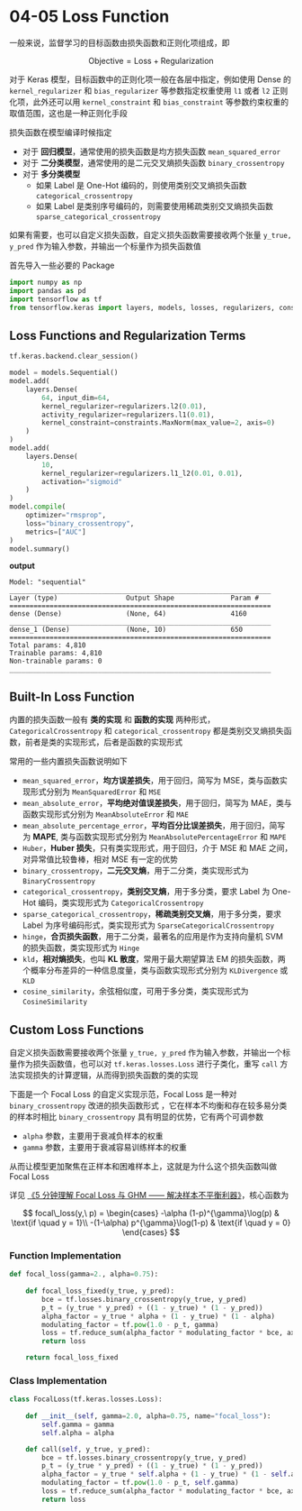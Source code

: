 # 04-05 Loss Function

一般来说，监督学习的目标函数由损失函数和正则化项组成，即

$$
\mathrm{Objective = Loss + Regularization}
$$

对于 Keras 模型，目标函数中的正则化项一般在各层中指定，例如使用 Dense 的 `kernel_regularizer` 和 `bias_regularizer` 等参数指定权重使用 `l1` 或者 `l2` 正则化项，此外还可以用 `kernel_constraint` 和 `bias_constraint` 等参数约束权重的取值范围，这也是一种正则化手段

损失函数在模型编译时候指定

- 对于 **回归模型**，通常使用的损失函数是均方损失函数 `mean_squared_error`
- 对于 **二分类模型**，通常使用的是二元交叉熵损失函数 `binary_crossentropy`
- 对于 **多分类模型**
    - 如果 Label 是 One-Hot 编码的，则使用类别交叉熵损失函数 `categorical_crossentropy`
    - 如果 Label 是类别序号编码的，则需要使用稀疏类别交叉熵损失函数 `sparse_categorical_crossentropy`

如果有需要，也可以自定义损失函数，自定义损失函数需要接收两个张量 `y_true, y_pred` 作为输入参数，并输出一个标量作为损失函数值

首先导入一些必要的 Package

```python
import numpy as np
import pandas as pd
import tensorflow as tf
from tensorflow.keras import layers, models, losses, regularizers, constraints
```

## Loss Functions and Regularization Terms

```python
tf.keras.backend.clear_session()

model = models.Sequential()
model.add(
    layers.Dense(
        64, input_dim=64,
        kernel_regularizer=regularizers.l2(0.01), 
        activity_regularizer=regularizers.l1(0.01),
        kernel_constraint=constraints.MaxNorm(max_value=2, axis=0)
    )
) 
model.add(
    layers.Dense(
        10,
        kernel_regularizer=regularizers.l1_l2(0.01, 0.01),
        activation="sigmoid"
    )
)
model.compile(
    optimizer="rmsprop",
    loss="binary_crossentropy",
    metrics=["AUC"]
)
model.summary()
```

**output**

```console
Model: "sequential"
_________________________________________________________________
Layer (type)                 Output Shape              Param #
=================================================================
dense (Dense)                (None, 64)                4160
_________________________________________________________________
dense_1 (Dense)              (None, 10)                650
=================================================================
Total params: 4,810
Trainable params: 4,810
Non-trainable params: 0
_________________________________________________________________
```

## Built-In Loss Function

内置的损失函数一般有 **类的实现** 和 **函数的实现** 两种形式，`CategoricalCrossentropy` 和 `categorical_crossentropy` 都是类别交叉熵损失函数，前者是类的实现形式，后者是函数的实现形式

常用的一些内置损失函数说明如下

- `mean_squared_error`，**均方误差损失**，用于回归，简写为 MSE，类与函数实现形式分别为 `MeanSquaredError` 和 `MSE`
- `mean_absolute_error`，**平均绝对值误差损失**，用于回归，简写为 MAE，类与函数实现形式分别为 `MeanAbsoluteError` 和 `MAE`
- `mean_absolute_percentage_error`，**平均百分比误差损失**，用于回归，简写为 **MAPE**, 类与函数实现形式分别为 `MeanAbsolutePercentageError` 和 `MAPE`
- `Huber`，**Huber 损失**，只有类实现形式，用于回归，介于 MSE 和 MAE 之间，对异常值比较鲁棒，相对 MSE 有一定的优势
- `binary_crossentropy`，**二元交叉熵**，用于二分类，类实现形式为 `BinaryCrossentropy`
- `categorical_crossentropy`，**类别交叉熵**，用于多分类，要求 Label 为 One-Hot 编码，类实现形式为 `CategoricalCrossentropy`
- `sparse_categorical_crossentropy`，**稀疏类别交叉熵**，用于多分类，要求 Label 为序号编码形式，类实现形式为 `SparseCategoricalCrossentropy`
- `hinge`，**合页损失函数**，用于二分类，最著名的应用是作为支持向量机 SVM 的损失函数，类实现形式为 `Hinge`
- `kld`，**相对熵损失**，也叫 **KL 散度**，常用于最大期望算法 EM 的损失函数，两个概率分布差异的一种信息度量，类与函数实现形式分别为 `KLDivergence` 或 `KLD`
- `cosine_similarity`，余弦相似度，可用于多分类，类实现形式为 `CosineSimilarity`

## Custom Loss Functions

自定义损失函数需要接收两个张量 `y_true, y_pred` 作为输入参数，并输出一个标量作为损失函数值，也可以对 `tf.keras.losses.Loss` 进行子类化，重写 `call` 方法实现损失的计算逻辑，从而得到损失函数的类的实现

下面是一个 Focal Loss 的自定义实现示范，Focal Loss 是一种对 `binary_crossentropy` 改进的损失函数形式
，它在样本不均衡和存在较多易分类的样本时相比 `binary_crossentropy` 具有明显的优势，它有两个可调参数

- `alpha` 参数，主要用于衰减负样本的权重
- `gamma` 参数，主要用于衰减容易训练样本的权重

从而让模型更加聚焦在正样本和困难样本上，这就是为什么这个损失函数叫做 Focal Loss

详见 [《5 分钟理解 Focal Loss 与 GHM —— 解决样本不平衡利器》](https://zhuanlan.zhihu.com/p/80594704)，核心函数为

$$
focal\_loss(y,\ p) =
\begin{cases}
    -\alpha  (1-p)^{\gamma}\log(p) & \text{if \quad y = 1}\\
    -(1-\alpha) p^{\gamma}\log(1-p) & \text{if \quad y = 0}
\end{cases}
$$

### Function Implementation

```python
def focal_loss(gamma=2., alpha=0.75):
    
    def focal_loss_fixed(y_true, y_pred):
        bce = tf.losses.binary_crossentropy(y_true, y_pred)
        p_t = (y_true * y_pred) + ((1 - y_true) * (1 - y_pred))
        alpha_factor = y_true * alpha + (1 - y_true) * (1 - alpha)
        modulating_factor = tf.pow(1.0 - p_t, gamma)
        loss = tf.reduce_sum(alpha_factor * modulating_factor * bce, axis=-1)
        return loss

    return focal_loss_fixed
```

### Class Implementation

```python
class FocalLoss(tf.keras.losses.Loss):
    
    def __init__(self, gamma=2.0, alpha=0.75, name="focal_loss"):
        self.gamma = gamma
        self.alpha = alpha

    def call(self, y_true, y_pred):
        bce = tf.losses.binary_crossentropy(y_true, y_pred)
        p_t = (y_true * y_pred) + ((1 - y_true) * (1 - y_pred))
        alpha_factor = y_true * self.alpha + (1 - y_true) * (1 - self.alpha)
        modulating_factor = tf.pow(1.0 - p_t, self.gamma)
        loss = tf.reduce_sum(alpha_factor * modulating_factor * bce, axis=-1)
        return loss
```

